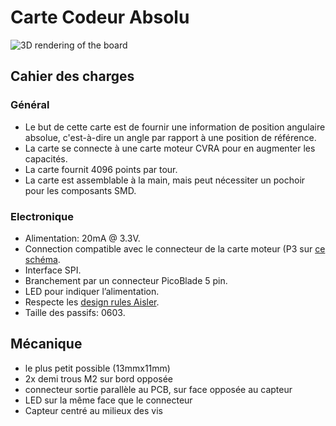 ﻿# Carte Codeur Absolu

![3D rendering of the board](overview.png)

## Cahier des charges

### Général

* Le but de cette carte est de fournir une information de position angulaire absolue, c'est-à-dire un angle par rapport à une position de référence.
* La carte se connecte à une carte moteur CVRA pour en augmenter les capacités.
* La carte fournit 4096 points par tour.
* La carte est assemblable à la main, mais peut nécessiter un pochoir pour les composants SMD.

### Electronique

* Alimentation: 20mA @ 3.3V.
* Connection compatible avec le connecteur de la carte moteur (P3 sur [ce schéma](https://github.com/cvra/motor-control-board/raw/revA/Moteur.pdf).
* Interface SPI.
* Branchement par un connecteur PicoBlade 5 pin.
* LED pour indiquer l’alimentation.
* Respecte les [design rules Aisler](https://aisler.net/help/design-rules-and-specifications/design-rules).
* Taille des passifs: 0603.

## Mécanique

* le plus petit possible (13mmx11mm)
* 2x demi trous M2 sur bord opposée
* connecteur sortie parallèle au PCB, sur face opposée au capteur
* LED sur la même face que le connecteur
* Capteur centré au milieux des vis
